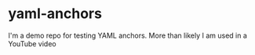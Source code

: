 # yaml-anchors
I'm a demo repo for testing YAML anchors.  More than likely I am used in a YouTube video
